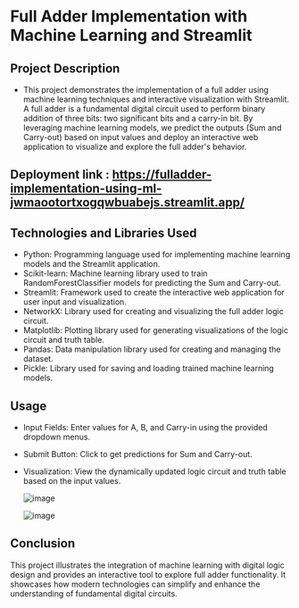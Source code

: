 # Full Adder Implementation with Machine Learning and Streamlit

## Project Description
- This project demonstrates the implementation of a full adder using machine learning techniques and interactive visualization with Streamlit. A full adder is a fundamental digital circuit used to perform binary addition of three bits: two significant bits and a carry-in bit. By leveraging machine learning models, we predict the outputs (Sum and Carry-out) based on input values and deploy an interactive web application to visualize and explore the full adder's behavior.

## Deployment link : https://fulladder-implementation-using-ml-jwmaootortxogqwbuabejs.streamlit.app/

## Technologies and Libraries Used
- Python: Programming language used for implementing machine learning models and the Streamlit application.
- Scikit-learn: Machine learning library used to train RandomForestClassifier models for predicting the Sum and Carry-out.
- Streamlit: Framework used to create the interactive web application for user input and visualization.
- NetworkX: Library used for creating and visualizing the full adder logic circuit.
- Matplotlib: Plotting library used for generating visualizations of the logic circuit and truth table.
- Pandas: Data manipulation library used for creating and managing the dataset.
- Pickle: Library used for saving and loading trained machine learning models.

## Usage
- Input Fields: Enter values for A, B, and Carry-in using the provided dropdown menus.
- Submit Button: Click to get predictions for Sum and Carry-out.
- Visualization: View the dynamically updated logic circuit and truth table based on the input values.

  ![image](https://github.com/user-attachments/assets/55e48581-1e18-4207-b51b-72637f0b9168)


  ![image](https://github.com/user-attachments/assets/559aed89-d867-46cf-abb1-96e0ceae97de)


## Conclusion
This project illustrates the integration of machine learning with digital logic design and provides an interactive tool to explore full adder functionality. It showcases how modern technologies can simplify and enhance the understanding of fundamental digital circuits.



